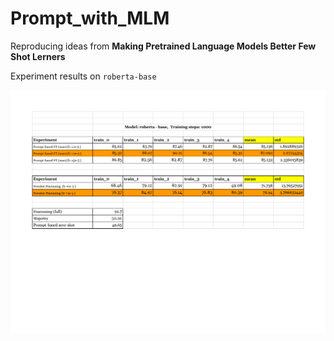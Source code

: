 # Prompt_with_MLM
Reproducing ideas from __Making Pretrained Language Models Better Few Shot Lerners__


Experiment results on `roberta-base`

<img src="exp-roberta-base.pdf" alt="Italian Trulli">
